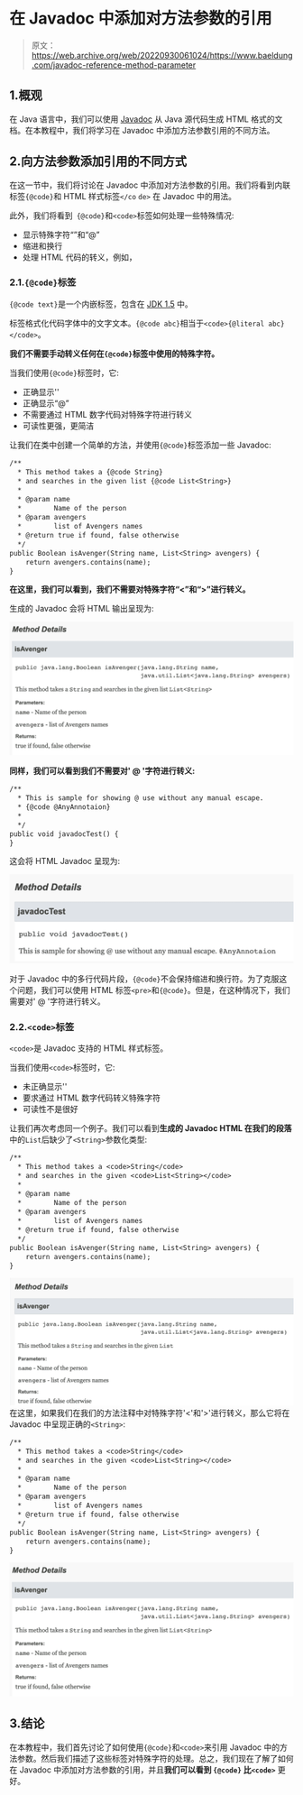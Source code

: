 # 在 Javadoc 中添加对方法参数的引用

> 原文：<https://web.archive.org/web/20220930061024/https://www.baeldung.com/javadoc-reference-method-parameter>

## 1.概观

在 Java 语言中，我们可以使用 [Javadoc](/web/20221208143830/https://www.baeldung.com/javadoc) 从 Java 源代码生成 HTML 格式的文档。在本教程中，我们将学习在 Javadoc 中添加方法参数引用的不同方法。

## 2.向方法参数添加引用的不同方式

在这一节中，我们将讨论在 Javadoc 中添加对方法参数的引用。我们将看到内联标签`{@code}`和 HTML 样式标签`</co` `de>` 在 Javadoc 中的用法。

此外，我们将看到` {@code}`和`<code>`标签如何处理一些特殊情况:

*   显示特殊字符“”和“@”
*   缩进和换行
*   处理 HTML 代码的转义，例如，

### 2.1.`{@code}`标签

`{@code text}`是一个内嵌标签，包含在 [JDK 1.5](https://web.archive.org/web/20221208143830/https://docs.oracle.com/javase/7/docs/technotes/guides/javadoc/whatsnew-1.5.0.html) 中。

标签格式化代码字体中的文字文本。`{@code abc}`相当于`<code>{@literal abc}</code>`。

**我们不需要手动转义任何在`{@code}`标签中使用的特殊字符。**

当我们使用`{@code}`标签时，它:

*   正确显示''
*   正确显示“@”
*   不需要通过 HTML 数字代码对特殊字符进行转义
*   可读性更强，更简洁

让我们在类中创建一个简单的方法，并使用`{@code}`标签添加一些 Javadoc:

```
/**
  * This method takes a {@code String} 
  * and searches in the given list {@code List<String>}
  * 
  * @param name
  *        Name of the person
  * @param avengers
  *        list of Avengers names
  * @return true if found, false otherwise
  */
public Boolean isAvenger(String name, List<String> avengers) {
    return avengers.contains(name);
} 
```

**在这里，我们可以看到，我们不需要对特殊字符“<”和“>”进行转义。**

生成的 Javadoc 会将 HTML 输出呈现为:

**[![method1](img/19b35d81af37cbe623e6f94bc98eb18f.png)](/web/20221208143830/https://www.baeldung.com/wp-content/uploads/2021/09/method1-1024x482-1.png)**

**同样，我们可以看到我们不需要对' @ '字符进行转义:**

```
/**
  * This is sample for showing @ use without any manual escape.
  * {@code @AnyAnnotaion}
  * 
  */
public void javadocTest() {
} 
```

这会将 HTML Javadoc 呈现为:

[![method2](img/86f02b31896a4454c577f28247542f8f.png)](/web/20221208143830/https://www.baeldung.com/wp-content/uploads/2021/09/method2-1024x320-1.png)

对于 Javadoc 中的多行代码片段，`{@code}`不会保持缩进和换行符。为了克服这个问题，我们可以使用 HTML 标签`<pre>`和`{@code}`。但是，在这种情况下，我们需要对' @ '字符进行转义。

### 2.2.`<code>`标签

`<code>`是 Javadoc 支持的 HTML 样式标签。

当我们使用`<code>`标签时，它:

*   未正确显示''
*   要求通过 HTML 数字代码转义特殊字符
*   可读性不是很好

让我们再次考虑同一个例子。我们可以看到**生成的 Javadoc HTML 在我们的段落**中的`List`后缺少了`<String>`参数化类型:

```
/**
  * This method takes a <code>String</code>
  * and searches in the given <code>List<String></code>
  * 
  * @param name
  *        Name of the person
  * @param avengers
  *        list of Avengers names
  * @return true if found, false otherwise
  */
public Boolean isAvenger(String name, List<String> avengers) {
    return avengers.contains(name);
} 
```

[![method3](img/981441f4020484ee1049ea548a6e0a82.png)](/web/20221208143830/https://www.baeldung.com/wp-content/uploads/2021/09/method3-1024x459-1.png) 
在这里，如果我们在我们的方法注释中对特殊字符'<'和'>'进行转义，那么它将在 Javadoc 中呈现正确的`<String>`:

```
/**
  * This method takes a <code>String</code>
  * and searches in the given <code>List<String></code>
  * 
  * @param name
  *        Name of the person
  * @param avengers
  *        list of Avengers names
  * @return true if found, false otherwise
  */
public Boolean isAvenger(String name, List<String> avengers) {
    return avengers.contains(name);
} 
```

[![method4](img/3eee8a13ebd620e37b16b0eaf18146f3.png)](/web/20221208143830/https://www.baeldung.com/wp-content/uploads/2021/09/method4-1024x482-1.png)

## 3.结论

在本教程中，我们首先讨论了如何使用`{@code}`和`<code>`来引用 Javadoc 中的方法参数。然后我们描述了这些标签对特殊字符的处理。总之，我们现在了解了如何在 Javadoc 中添加对方法参数的引用，并且**我们可以看到 `{@code}` 比`<code>`** 更好。